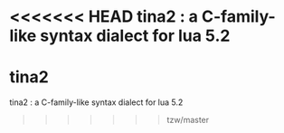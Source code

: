 <<<<<<< HEAD
tina2 : a C-family-like syntax dialect for lua 5.2
=======
tina2
=====

tina2 : a C-family-like syntax dialect for lua 5.2
>>>>>>> tzw/master

